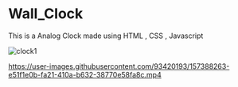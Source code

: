 # Wall_Clock
This is a Analog Clock made using HTML , CSS , Javascript

![clock1](https://user-images.githubusercontent.com/93420193/157388250-d7c0c29c-74d5-4b42-9c3d-91c914bdfb5c.jpg)


https://user-images.githubusercontent.com/93420193/157388263-e51f1e0b-fa21-410a-b632-38770e58fa8c.mp4

